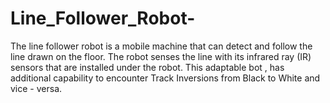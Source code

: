 # Line_Follower_Robot-

The line follower robot is a mobile machine that can detect and follow the line drawn on the floor. 
The robot senses the line with its infrared ray (IR) sensors that are installed under the robot. 
 This adaptable bot , has additional capability to encounter Track Inversions from Black to White and vice - versa.
